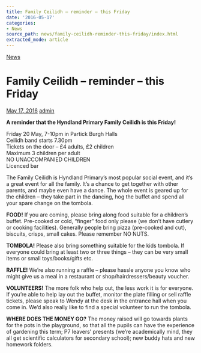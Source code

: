 ```yaml
---
title: Family Ceilidh – reminder – this Friday
date: '2016-05-17'
categories:
- News
source_path: news/family-ceilidh-reminder-this-friday/index.html
extracted_mode: article
---
```

[News](category/news/)

# Family Ceilidh – reminder – this Friday

[May 17, 2016](news/family-ceilidh-reminder-this-friday/) [admin](author/admin/)

**A reminder that the Hyndland Primary Family Ceilidh is this Friday!**

Friday 20 May, 7-10pm in Partick Burgh Halls  
Ceilidh band starts 7.30pm  
Tickets on the door – £4 adults, £2 children  
Maximum 3 children per adult  
NO UNACCOMPANIED CHILDREN  
Licenced bar

The Family Ceilidh is Hyndland Primary’s most popular social event, and it’s a great event for all the family. It’s a chance to get together with other parents, and maybe even have a dance. The whole event is geared up for the children – they take part in the dancing, hog the buffet and spend all your spare change on the tombola.

**FOOD!** If you are coming, please bring along food suitable for a children’s buffet. Pre-cooked or cold, “finger” food only please (we don’t have cutlery or cooking facilities). Generally people bring pizza (pre-cooked and cut), biscuits, crisps, small cakes. Please remember NO NUTS.

**TOMBOLA!** Please also bring something suitable for the kids tombola. If everyone could bring at least two or three things – they can be very small items or small toys/books/gifts etc.

**RAFFLE!** We’re also running a raffle – please hassle anyone you know who might give us a meal in a restaurant or shop/hairdressers/beauty voucher.

**VOLUNTEERS!** The more folk who help out, the less work it is for everyone. If you’re able to help lay out the buffet, monitor the plate filling or sell raffle tickets, please speak to Wendy at the desk in the entrance hall when you come in. We’d also really like to find a special volunteer to run the tombola.

**WHERE DOES THE MONEY GO?** The money raised will go towards plants for the pots in the playground, so that all the pupils can have the experience of gardening this term; P7 leavers’ presents (we’re academically mind, they all get scientific calculators for secondary school); new buddy hats and new homework folders.
